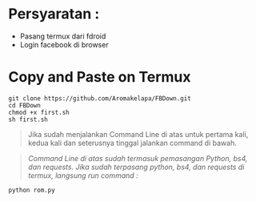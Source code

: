# Persyaratan :
- Pasang termux dari fdroid
- Login facebook di browser

# Copy and Paste on Termux
```
git clone https://github.com/Aromakelapa/FBDown.git
cd FBDown
chmod +x first.sh
sh first.sh
```
> Jika sudah menjalankan Command Line di atas untuk pertama kali, kedua kali dan seterusnya tinggal jalankan command di bawah.  

> *Command Line di atas sudah termasuk pemasangan Python, bs4, dan requests. Jika sudah terpasang python, bs4, dan requests di termux, langsung run command :*

```
python rom.py
```
